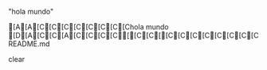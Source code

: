 "hola mundo"

[A[A[C[C[C[C[C[C[C[Chola mundo
[D[A[C[C[A[C[C[C[C[[C[C[[C[C[C[C[C[C[C[C README.md







clear
